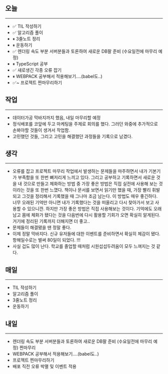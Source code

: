 ## 오늘
---

- ✅ TIL 작성하기
- ✅ 알고리즘 풀이
- ⏸ 3줄노트 정리
- ⏸ 운동하기
- ✅ 렌더링 속도 부분 서버분들과 토론하여 새로운 DB팔 준비 (수요일전에 마무리 예정)
- ⏸ TypeScript 공부
- ✅ 새로생긴 각종 오류 잡기
- ⏸ WEBPACK 공부해서 적용해보기....(babel도..)
- ✅~ 프로젝트 찐마무리하기

## 작업
---
- 데이터가공 막바지까지 했음, 내일 마무리할 예정
- 정식배포를 코앞에 두고 마케팅을 주제로 회의를 했다. 그러던 와중에 추가적으로 손봐야할 것들이 생겨서 작업함.
- 고민했던 것들, 그리고 고민을 해결했던 과정들을 기록으로 남겼다.


## 생각
---
- 오류를 잡고 프로젝트 마무리 작업에서 발생하는 문제들을 마주하면서 내가 기본기가 부족함을 또 한번 뼈저리게 느끼고 있다. 그리고 공부하고 기록하면서 새로운 것을 내 것으로 만들고 체화하는 방법 중 가장 좋은 방법은 직접 실전에 사용해 보는 것이라는 것을 또 한번 느꼈다. 책이나 문서를 보면서 읽기만 했을 때, 가장 빨리 휘발되고 그것을 정리해서 기록했을 때 그나마 조금 남는다. 이 방법도 매우 좋긴하다. 너무 오래된 기억만 아니면 내가 기록했다는 것을 떠올리고 다시 찾아가서 보고 사용할 수 있으니깐. 하지만 가장 좋은 방법은 직접 사용해보는 것이다. 기억에도 오래남고 몸에 체화가 됐다는 것을 다음번에 다시 활용할 기회가 오면 확실히 알게된다. 거기에 정리된 기록까지 더해지면 더 좋고..
- 문제들이 해결됐을 땐 정말 좋다.
- 이제 정말 막바지다. 신규 유저들에 대한 이벤트를 준비하면서 확실히 체감이 됐다. 항해일수로는 벌써 80일이 되었다. !!!
- 사실 겁도 많이 난다. 학교를 졸업할 때처럼 시원섭섭두려움이 모두 느껴지는 것 같다.

## 매일
---
- TIL 작성하기
- 알고리즘 풀이
- 3줄노트 정리
- 운동하기


## 내일
---
- 렌더링 속도 부분 서버분들과 토론하여 새로운 DB팔 준비 (수요일전에 마무리 예정) 찐마무리
- WEBPACK 공부해서 적용해보기....(babel도..) 
- 프로젝트 찐마무리하기
- 배포 직전 오류 박멸 및 이벤트 적용